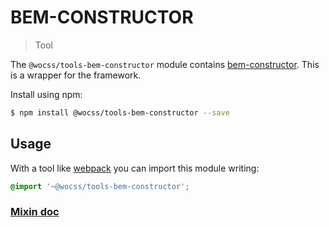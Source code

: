 # BEM-CONSTRUCTOR

> Tool

The `@wocss/tools-bem-constructor` module contains [bem-constructor](https://github.com/danielguillan/bem-constructor). This is a wrapper for the framework.

Install using npm:

```sh
$ npm install @wocss/tools-bem-constructor --save
```

## Usage

With a tool like [webpack](https://webpack.github.io/) you can import this module writing:

```scss
@import '~@wocss/tools-bem-constructor';
```

### [Mixin doc](https://github.com/danielguillan/bem-constructor#blockname-type)

